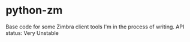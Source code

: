 python-zm
=========

Base code for some Zimbra client tools I'm in the process of writing.  API status: Very Unstable